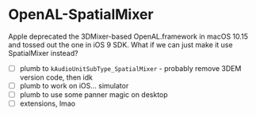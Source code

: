 # OpenAL-SpatialMixer

Apple deprecated the 3DMixer-based OpenAL.framework in macOS 10.15 and tossed out the one in iOS 9 SDK. What if we can just make it use SpatialMixer instead?

* [ ] plumb to `kAudioUnitSubType_SpatialMixer` - probably remove 3DEM version code, then idk
* [ ] plumb to work on iOS... simulator
* [ ] plumb to use some panner magic on desktop
* [ ] extensions, lmao
